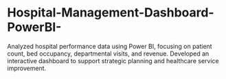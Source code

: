 # Hospital-Management-Dashboard-PowerBI-
Analyzed hospital performance data using Power BI, focusing on patient count, bed occupancy, departmental visits, and revenue. Developed an interactive dashboard to support strategic planning and healthcare service improvement.
